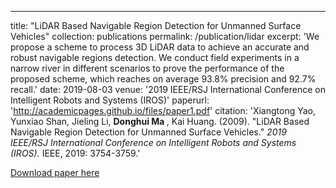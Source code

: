 ---
title: "LiDAR Based Navigable Region Detection for Unmanned Surface Vehicles"
collection: publications
permalink: /publication/lidar
excerpt: 'We propose a scheme to process 3D LiDAR data to achieve an accurate and robust navigable regions detection. We conduct field experiments in a narrow river in different scenarios to prove the performance of the proposed scheme, which reaches on average 93.8% precision and 92.7% recall.'
date: 2019-08-03
venue: '2019 IEEE/RSJ International Conference on Intelligent Robots and Systems (IROS)'
paperurl: 'http://academicpages.github.io/files/paper1.pdf'
citation: 'Xiangtong Yao, Yunxiao Shan, Jieling Li, <b> Donghui Ma </b>, Kai Huang. (2009). &quot;LiDAR Based Navigable Region Detection for Unmanned Surface Vehicles.&quot; <i>2019 IEEE/RSJ International Conference on Intelligent Robots and Systems (IROS).</i> IEEE, 2019: 3754-3759.'

[Download paper here](http://academicpages.github.io/files/paper1.pdf)